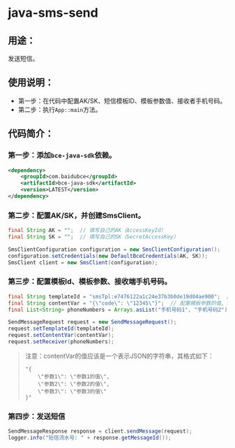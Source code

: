 # java-sms-send

## 用途：

发送短信。

## 使用说明：

* 第一步：在代码中配置AK/SK、短信模板ID、模板参数值、接收者手机号码。
* 第二步：执行`App::main`方法。

## 代码简介：

### 第一步：添加`bce-java-sdk`依赖。

```xml
<dependency>
    <groupId>com.baidubce</groupId>
    <artifactId>bce-java-sdk</artifactId>
    <version>LATEST</version>
</dependency>
```

### 第二步：配置AK/SK，并创建SmsClient。

```java
final String AK = "";  // 填写自己的AK（AccessKeyId）
final String SK = "";  // 填写自己的SK（SecretAccessKey）

SmsClientConfiguration configuration = new SmsClientConfiguration();
configuration.setCredentials(new DefaultBceCredentials(AK, SK));
SmsClient client = new SmsClient(configuration);
```

### 第三步：配置模板Id、模板参数、接收端手机号码。

```java
final String templateId = "smsTpl:e7476122a1c24e37b3b0de19d04ae900";  // 模板内容: 您的验证码是${code}
final String contentVar = "{\"code\": \"12345\"}";  // 配置模板参数的值, JSON格式。
final List<String> phoneNumbers = Arrays.asList("手机号码1", "手机号码2");  // 支持多个接收端手机号码

SendMessageRequest request = new SendMessageRequest();
request.setTemplateId(templateId);
request.setContentVar(contentVar);
request.setReceiver(phoneNumbers);
```

> 注意：contentVar的值应该是一个表示JSON的字符串，其格式如下：
> 
> ```
> "{
>     \"参数1\": \"参数1的值\",
>     \"参数2\": \"参数2的值\",
>     \"参数3\": \"参数3的值\"
> }"
> ```

### 第四步：发送短信

```java
SendMessageResponse response = client.sendMessage(request);
logger.info("短信流水号: " + response.getMessageId());
```